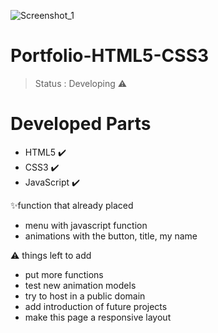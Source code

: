 ![Screenshot_1](https://user-images.githubusercontent.com/78617974/113221689-ee24cb00-925b-11eb-9e4f-354d59e2fd19.jpg)

<h1>Portfolio-HTML5-CSS3</h1>
 
 
> Status : Developing ⚠️


<h1>Developed Parts</h1>


+ HTML5 ✔️ 
+ CSS3 ✔️ 
+ JavaScript ✔️ 


✨function that already placed

+ menu with javascript function
+ animations with the button, title, my name


⚠️ things left to add

+ put more functions
+ test new animation models
+ try to host in a public domain
+ add introduction of future projects
+ make this page a responsive layout
